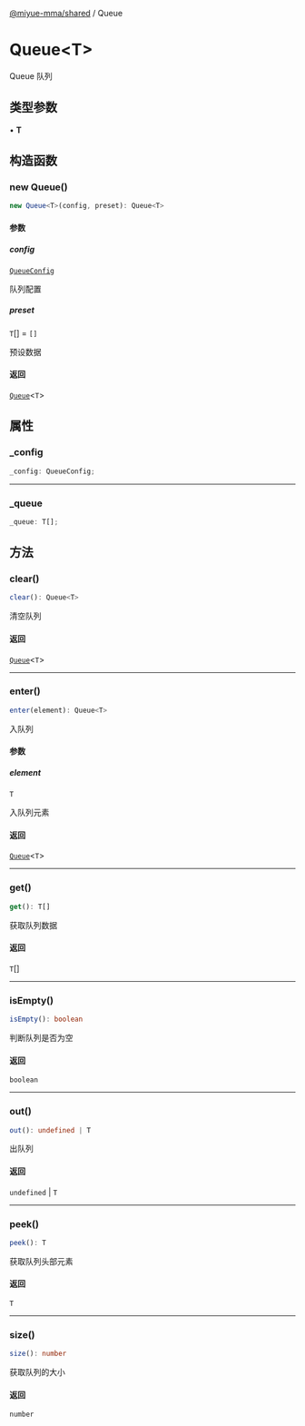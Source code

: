 [@miyue-mma/shared](../index.md) / Queue

# Queue\<T\>

Queue
队列

## 类型参数

• **T**

## 构造函数

### new Queue()

```ts
new Queue<T>(config, preset): Queue<T>
```

#### 参数

##### config

[`QueueConfig`](../interfaces/QueueConfig.md)

队列配置

##### preset

`T`[] = `[]`

预设数据

#### 返回

[`Queue`](Queue.md)\<`T`\>

## 属性

### \_config

```ts
_config: QueueConfig;
```

***

### \_queue

```ts
_queue: T[];
```

## 方法

### clear()

```ts
clear(): Queue<T>
```

清空队列

#### 返回

[`Queue`](Queue.md)\<`T`\>

***

### enter()

```ts
enter(element): Queue<T>
```

入队列

#### 参数

##### element

`T`

入队列元素

#### 返回

[`Queue`](Queue.md)\<`T`\>

***

### get()

```ts
get(): T[]
```

获取队列数据

#### 返回

`T`[]

***

### isEmpty()

```ts
isEmpty(): boolean
```

判断队列是否为空

#### 返回

`boolean`

***

### out()

```ts
out(): undefined | T
```

出队列

#### 返回

`undefined` \| `T`

***

### peek()

```ts
peek(): T
```

获取队列头部元素

#### 返回

`T`

***

### size()

```ts
size(): number
```

获取队列的大小

#### 返回

`number`
